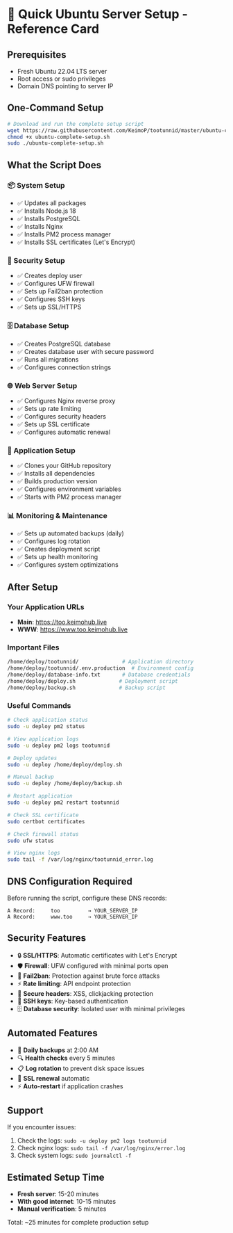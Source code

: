 # 🚀 Quick Ubuntu Server Setup - Reference Card

## Prerequisites
- Fresh Ubuntu 22.04 LTS server
- Root access or sudo privileges
- Domain DNS pointing to server IP

## One-Command Setup

```bash
# Download and run the complete setup script
wget https://raw.githubusercontent.com/KeimoP/tootunnid/master/ubuntu-complete-setup.sh
chmod +x ubuntu-complete-setup.sh
sudo ./ubuntu-complete-setup.sh
```

## What the Script Does

### 📦 System Setup
- ✅ Updates all packages
- ✅ Installs Node.js 18
- ✅ Installs PostgreSQL
- ✅ Installs Nginx
- ✅ Installs PM2 process manager
- ✅ Installs SSL certificates (Let's Encrypt)

### 👤 Security Setup
- ✅ Creates deploy user
- ✅ Configures UFW firewall
- ✅ Sets up Fail2ban protection
- ✅ Configures SSH keys
- ✅ Sets up SSL/HTTPS

### 🗄️ Database Setup
- ✅ Creates PostgreSQL database
- ✅ Creates database user with secure password
- ✅ Runs all migrations
- ✅ Configures connection strings

### 🌐 Web Server Setup
- ✅ Configures Nginx reverse proxy
- ✅ Sets up rate limiting
- ✅ Configures security headers
- ✅ Sets up SSL certificate
- ✅ Configures automatic renewal

### 📱 Application Setup
- ✅ Clones your GitHub repository
- ✅ Installs all dependencies
- ✅ Builds production version
- ✅ Configures environment variables
- ✅ Starts with PM2 process manager

### 📊 Monitoring & Maintenance
- ✅ Sets up automated backups (daily)
- ✅ Configures log rotation
- ✅ Creates deployment script
- ✅ Sets up health monitoring
- ✅ Configures system optimizations

## After Setup

### Your Application URLs
- **Main**: https://too.keimohub.live
- **WWW**: https://www.too.keimohub.live

### Important Files
```bash
/home/deploy/tootunnid/              # Application directory
/home/deploy/tootunnid/.env.production  # Environment config
/home/deploy/database-info.txt       # Database credentials
/home/deploy/deploy.sh              # Deployment script
/home/deploy/backup.sh              # Backup script
```

### Useful Commands
```bash
# Check application status
sudo -u deploy pm2 status

# View application logs
sudo -u deploy pm2 logs tootunnid

# Deploy updates
sudo -u deploy /home/deploy/deploy.sh

# Manual backup
sudo -u deploy /home/deploy/backup.sh

# Restart application
sudo -u deploy pm2 restart tootunnid

# Check SSL certificate
sudo certbot certificates

# Check firewall status
sudo ufw status

# View nginx logs
sudo tail -f /var/log/nginx/tootunnid_error.log
```

## DNS Configuration Required

Before running the script, configure these DNS records:

```
A Record:     too         → YOUR_SERVER_IP
A Record:     www.too     → YOUR_SERVER_IP
```

## Security Features

- 🔒 **SSL/HTTPS**: Automatic certificates with Let's Encrypt
- 🛡️ **Firewall**: UFW configured with minimal ports open
- 🚫 **Fail2ban**: Protection against brute force attacks
- ⚡ **Rate limiting**: API endpoint protection
- 🔐 **Secure headers**: XSS, clickjacking protection
- 🔑 **SSH keys**: Key-based authentication
- 🗄️ **Database security**: Isolated user with minimal privileges

## Automated Features

- 📅 **Daily backups** at 2:00 AM
- 🔍 **Health checks** every 5 minutes
- 📋 **Log rotation** to prevent disk space issues
- 🔄 **SSL renewal** automatic
- ⚡ **Auto-restart** if application crashes

## Support

If you encounter issues:
1. Check the logs: `sudo -u deploy pm2 logs tootunnid`
2. Check nginx logs: `sudo tail -f /var/log/nginx/error.log`
3. Check system logs: `sudo journalctl -f`

## Estimated Setup Time
- **Fresh server**: 15-20 minutes
- **With good internet**: 10-15 minutes
- **Manual verification**: 5 minutes

Total: ~25 minutes for complete production setup
